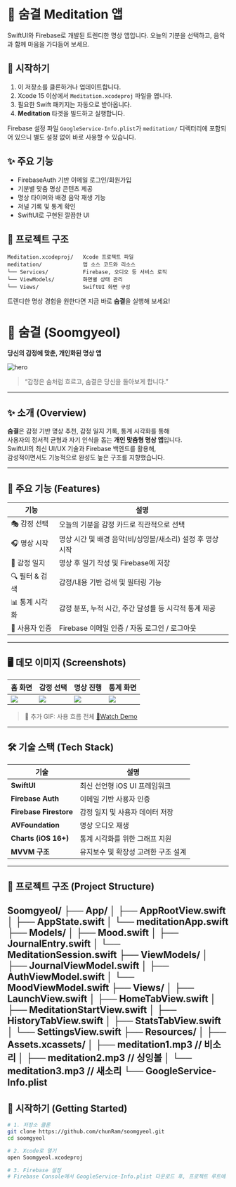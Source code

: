 # 🌿 숨결 Meditation 앱

SwiftUI와 Firebase로 개발된 트렌디한 명상 앱입니다. 오늘의 기분을 선택하고, 음악과 함께 마음을 가다듬어 보세요.

## 🚀 시작하기
1. 이 저장소를 클론하거나 업데이트합니다.
2. Xcode 15 이상에서 `Meditation.xcodeproj` 파일을 엽니다.
3. 필요한 Swift 패키지는 자동으로 받아옵니다.
4. **Meditation** 타겟을 빌드하고 실행합니다.

Firebase 설정 파일 `GoogleService-Info.plist`가 `meditation/` 디렉터리에 포함되어 있으니 별도 설정 없이 바로 사용할 수 있습니다.

## ✨ 주요 기능
- FirebaseAuth 기반 이메일 로그인/회원가입
- 기분별 맞춤 명상 콘텐츠 제공
- 명상 타이머와 배경 음악 재생 기능
- 저널 기록 및 통계 확인
- SwiftUI로 구현된 깔끔한 UI

## 📂 프로젝트 구조
```
Meditation.xcodeproj/   Xcode 프로젝트 파일
meditation/             앱 소스 코드와 리소스
└── Services/           Firebase, 오디오 등 서비스 로직
└── ViewModels/         화면별 상태 관리
└── Views/              SwiftUI 화면 구성
```

트렌디한 명상 경험을 원한다면 지금 바로 **숨결**을 실행해 보세요!

# 🌿 숨결 (Soomgyeol)  
**당신의 감정에 맞춘, 개인화된 명상 앱**

![hero](https://user-images.githubusercontent.com/yourusername/banner-image.png)

> “감정은 숨처럼 흐르고, 숨결은 당신을 돌아보게 합니다.”

---

## ✨ 소개 (Overview)

**숨결**은 감정 기반 명상 추천, 감정 일지 기록, 통계 시각화를 통해  
사용자의 정서적 균형과 자기 인식을 돕는 **개인 맞춤형 명상 앱**입니다.  
SwiftUI의 최신 UI/UX 기술과 Firebase 백엔드를 활용해,  
감성적이면서도 기능적으로 완성도 높은 구조를 지향했습니다.

---

## 📲 주요 기능 (Features)

| 기능 | 설명 |
|------|------|
| 🎭 감정 선택 | 오늘의 기분을 감정 카드로 직관적으로 선택 |
| 🎧 명상 시작 | 명상 시간 및 배경 음악(비/싱잉볼/새소리) 설정 후 명상 시작 |
| 📝 감정 일지 | 명상 후 일기 작성 및 Firebase에 저장 |
| 🔍 필터 & 검색 | 감정/내용 기반 검색 및 필터링 기능 |
| 📊 통계 시각화 | 감정 분포, 누적 시간, 주간 달성률 등 시각적 통계 제공 |
| 👤 사용자 인증 | Firebase 이메일 인증 / 자동 로그인 / 로그아웃 |

---

## 🖥️ 데모 이미지 (Screenshots)

| 홈 화면 | 감정 선택 | 명상 진행 | 통계 화면 |
|---------|------------|-----------|------------|
| ![](https://user-images.githubusercontent.com/yourusername/home.png) | ![](https://user-images.githubusercontent.com/yourusername/mood.png) | ![](https://user-images.githubusercontent.com/yourusername/meditation.png) | ![](https://user-images.githubusercontent.com/yourusername/stats.png) |

> 📸 추가 GIF: 사용 흐름 전체 [🔗Watch Demo](https://your-demo-link.com)

---

## 🛠️ 기술 스택 (Tech Stack)

| 기술 | 설명 |
|------|------|
| **SwiftUI** | 최신 선언형 iOS UI 프레임워크 |
| **Firebase Auth** | 이메일 기반 사용자 인증 |
| **Firebase Firestore** | 감정 일지 및 사용자 데이터 저장 |
| **AVFoundation** | 명상 오디오 재생 |
| **Charts (iOS 16+)** | 통계 시각화를 위한 그래프 지원 |
| **MVVM 구조** | 유지보수 및 확장성 고려한 구조 설계 |

---

## 📂 프로젝트 구조 (Project Structure)

Soomgyeol/
├── App/
│ ├── AppRootView.swift
│ ├── AppState.swift
│ └── meditationApp.swift
├── Models/
│ ├── Mood.swift
│ ├── JournalEntry.swift
│ └── MeditationSession.swift
├── ViewModels/
│ ├── JournalViewModel.swift
│ ├── AuthViewModel.swift
│ └── MoodViewModel.swift
├── Views/
│ ├── LaunchView.swift
│ ├── HomeTabView.swift
│ ├── MeditationStartView.swift
│ ├── HistoryTabView.swift
│ ├── StatsTabView.swift
│ └── SettingsView.swift
├── Resources/
│ ├── Assets.xcassets/
│ ├── meditation1.mp3 // 비소리
│ ├── meditation2.mp3 // 싱잉볼
│ └── meditation3.mp3 // 새소리
└── GoogleService-Info.plist
---

## 🚀 시작하기 (Getting Started)

```bash
# 1. 저장소 클론
git clone https://github.com/chunRam/soomgyeol.git
cd soomgyeol

# 2. Xcode로 열기
open Soomgyeol.xcodeproj

# 3. Firebase 설정
# Firebase Console에서 GoogleService-Info.plist 다운로드 후, 프로젝트 루트에 추가
